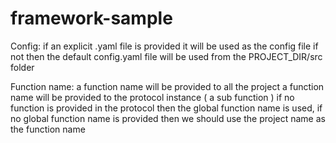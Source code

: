 # framework-sample
Config:
if an explicit .yaml file is provided it will be used as the config file
if not then the default config.yaml file will be used from the PROJECT_DIR/src folder

Function name:
a function name will be provided to all the project
a function name will be provided to the protocol instance ( a sub function ) if no function is provided
in the protocol then the global function name is used, if no global function name is provided then we should
use the project name as the function name